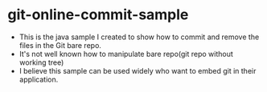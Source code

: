 git-online-commit-sample
========================

* This is the java sample I created to show how to commit and remove the files in the Git bare repo.
* It's not well known how to manipulate bare repo(git repo without working tree)
* I believe this sample can be used widely who want to embed git in their application.

